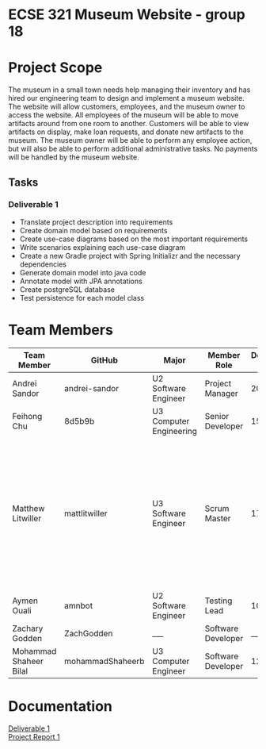 # ECSE 321 Museum Website - group 18

# Project Scope
The museum in a small town needs help managing their inventory and has hired our engineering team to design and implement a museum website. 
The website will allow customers, employees, and the museum owner to access the website. 
All employees of the museum will be able to move artifacts around from one room to another. 
Customers will be able to view artifacts on display, make loan requests, and donate new artifacts to the museum. 
The museum owner will be able to perform any employee action, but will also be able to perform additional administrative tasks.
No payments will be handled by the museum website.

## Tasks

### Deliverable 1

* Translate project description into requirements
* Create domain model based on requirements
* Create use-case diagrams based on the most important requirements
* Write scenarios explaining each use-case diagram
* Create a new Gradle project with Spring Initializr and the necessary dependencies
* Generate domain model into java code
* Annotate model with JPA annotations
* Create postgreSQL database
* Test persistence for each model class

# Team Members

| Team Member | GitHub | Major | Member Role | Deliverable 1 hours | Individual Efforts | 
| --- | --- | --- | --- | --- | --- |
| Andrei Sandor | andrei-sandor | U2 Software Engineer | Project Manager | 20 | - |
| Feihong Chu | 8d5b9b | U3 Computer Engineering | Senior Developer | 15 | - |
| Matthew Litwiller | mattlitwiller | U3 Software Engineer | Scrum Master | 17 | Domain modeling with Umple, creating issues and managing the project tab, testing persistence of Business and BusinessHour classes, documentation of the wiki and readme |
| Aymen Ouali | amnbot | U2 Software Engineer | Testing Lead |10 | - |
| Zachary Godden | ZachGodden | ___ | Software Developer | ___ | - |
| Mohammad Shaheer Bilal | mohammadShaheerb | U3 Computer Engineer | Software Developer | 12 | - |

# Documentation 
[Deliverable 1](https://github.com/McGill-ECSE321-Fall2022/project-group-18/wiki/Deliverable-1) <br/>
[Project Report 1](https://github.com/McGill-ECSE321-Fall2022/project-group-18/wiki/Project-Report-1)

